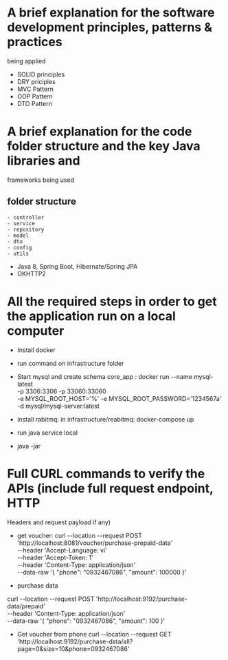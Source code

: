 # A brief explanation for the software development principles, patterns & practices
being applied
- SOLID principles
- DRY priciples
- MVC Pattern
- OOP Pattern
- DTO Pattern
# A brief explanation for the code folder structure and the key Java libraries and
frameworks being used
## folder structure
	- controller
	- service
	- repository
	- model
	- dto
	- config
	- utils
	
- Java 8, Spring Boot, Hibernate/Spring JPA
- OKHTTP2
# All the required steps in order to get the application run on a local computer
- Install docker
- run command on infrastructure folder
 - Start mysql and create schema core_app : 
 docker run --name mysql-latest  \
-p 3306:3306 -p 33060:33060  \
-e MYSQL_ROOT_HOST='%' -e MYSQL_ROOT_PASSWORD='1234567a'   \
-d mysql/mysql-server:latest

- install rabitmq: in infrastructure/reabitmq: docker-compose up
- run java service local
- java -jar 


# Full CURL commands to verify the APIs (include full request endpoint, HTTP
Headers and request payload if any)
- get voucher: 
curl --location --request POST 'http://localhost:8081/voucher/purchase-prepaid-data' \
--header 'Accept-Language: vi' \
--header 'Accept-Token: 1' \
--header 'Content-Type: application/json' \
--data-raw '{
    "phone": "0932467086",
    "amount": 100000
}'

- purchase data

curl --location --request POST 'http://localhost:9192/purchase-data/prepaid' \
--header 'Content-Type: application/json' \
--data-raw '{
    "phone": "0932467086",
    "amount": 100
}'

- Get voucher from phone
curl --location --request GET 'http://localhost:9192/purchase-data/all?page=0&size=10&phone=0932467086'



